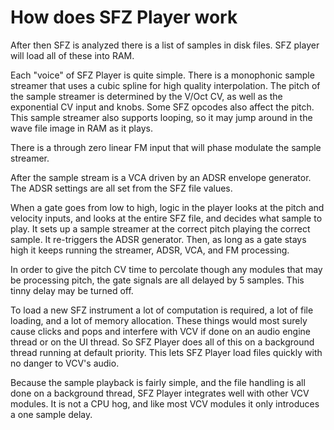 # How does SFZ Player work

After then SFZ is analyzed there is a list of samples in disk files. SFZ player will load all of these into RAM.

Each "voice" of SFZ Player is quite simple. There is a monophonic sample streamer that uses a cubic spline for high quality interpolation. The pitch of the sample streamer is determined by the V/Oct CV, as well as the exponential CV input and knobs. Some SFZ opcodes also affect the pitch. This sample streamer also supports looping, so it may jump around in the wave file image in RAM as it plays.

There is a through zero linear FM input that will phase modulate the sample streamer.

After the sample stream is a VCA driven by an ADSR envelope generator. The ADSR settings are all set from the SFZ file values.

When a gate goes from low to high, logic in the player looks at the pitch and velocity inputs, and looks at the entire SFZ file, and decides what sample to play. It sets up a sample streamer at the correct pitch playing the correct sample. It re-triggers the ADSR generator. Then, as long as a gate stays high it keeps running the streamer, ADSR, VCA, and FM processing.

In order to give the pitch CV time to percolate though any modules that may be processing pitch, the gate signals are all delayed by 5 samples. This tinny delay may be turned off.

To load a new SFZ instrument a lot of computation is required, a lot of file loading, and a lot of memory allocation. These things would most surely cause clicks and pops and interfere with VCV if done on an audio engine thread or on the UI thread. So SFZ Player does all of this on a background thread running at default priority. This lets SFZ Player load files quickly with no danger to VCV's audio.

Because the sample playback is fairly simple, and the file handling is all done on a background thread, SFZ Player integrates well with other VCV modules. It is not a CPU hog, and like most VCV modules it only introduces a one sample delay.
